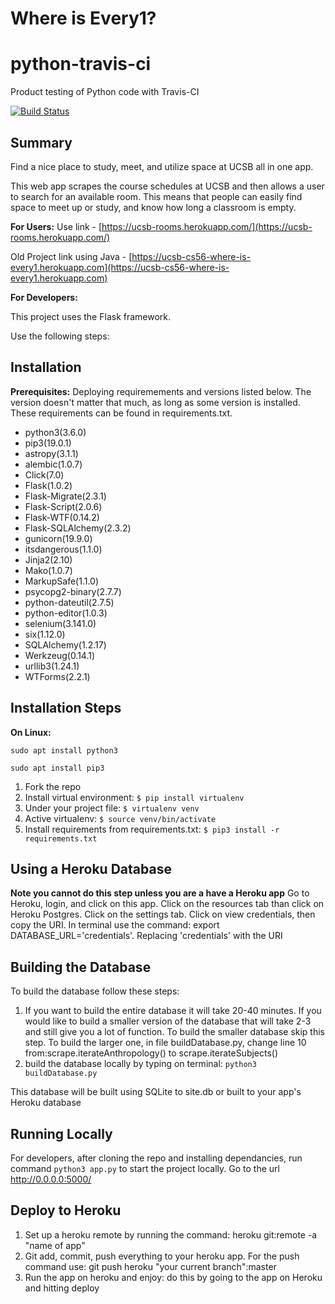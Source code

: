 # **Where is Every1?**

# python-travis-ci
Product testing of Python code with Travis-CI


<a href="https://travis-ci.org/ucsb-cs48-w19/6pm-ucsb-rooms">
<img src="https://travis-ci.org/ucsb-cs48-w19/6pm-ucsb-rooms.svg?branch=master" alt="Build Status">
</a>

## Summary

Find a nice place to study, meet, and utilize space at UCSB all in one app.


This web app scrapes the course schedules at UCSB and then allows a user to search for an available room. This means that people can easily find space to meet up or study, and know how long a classroom is empty.

**For Users:**
Use link - [https://ucsb-rooms.herokuapp.com/](https://ucsb-rooms.herokuapp.com/)

Old Project link using Java - [https://ucsb-cs56-where-is-every1.herokuapp.com](https://ucsb-cs56-where-is-every1.herokuapp.com)

**For Developers:**

This project uses the Flask framework.

Use the following steps:

## Installation

**Prerequisites:**
Deploying requiremements and versions listed below. The version doesn't matter that much, as long as some version is installed. These requirements can be found in requirements.txt.

* python3(3.6.0)
* pip3(19.0.1)
* astropy(3.1.1)
* alembic(1.0.7)
* Click(7.0)
* Flask(1.0.2)
* Flask-Migrate(2.3.1)
* Flask-Script(2.0.6)
* Flask-WTF(0.14.2)
* Flask-SQLAlchemy(2.3.2)
* gunicorn(19.9.0)
* itsdangerous(1.1.0)
* Jinja2(2.10)
* Mako(1.0.7)
* MarkupSafe(1.1.0)
* psycopg2-binary(2.7.7)
* python-dateutil(2.7.5)
* python-editor(1.0.3)
* selenium(3.141.0)
* six(1.12.0)
* SQLAlchemy(1.2.17)
* Werkzeug(0.14.1)
* urllib3(1.24.1)
* WTForms(2.2.1)

## **Installation Steps**
**On Linux:**

`sudo apt install python3`

`sudo apt install pip3`

1. Fork the repo
2. Install virtual environment:  `$ pip install virtualenv`
3. Under your project file: `$ virtualenv venv`
4. Active virtualenv: `$ source venv/bin/activate`
5. Install requirements from requirements.txt: `$ pip3 install -r requirements.txt`


## **Using a Heroku Database**
**Note you cannot do this step unless you are a have a Heroku app**
Go to Heroku, login, and click on this app. Click on the resources tab than click on Heroku Postgres. Click on the settings tab.
Click on view credentials, then copy the URI.
In terminal use the command: export DATABASE_URL='credentials'. Replacing 'credentials' with the URI


## **Building the Database**
To build the database follow these steps:
1. If you want to build the entire database it will take 20-40 minutes.
If you would like to build a smaller version of the database that will take 2-3 and still give you a lot of function.
To build the smaller database skip this step. To build the larger one, in file buildDatabase.py, change line 10 from:scrape.iterateAnthropology() to scrape.iterateSubjects()
2. build the database locally by typing on terminal:
`python3 buildDatabase.py`

 This database will be built using SQLite to site.db or built to your app's Heroku database


## **Running Locally**
For developers, after cloning the repo and installing dependancies, run command `python3 app.py` to start the project locally.
Go to the url http://0.0.0.0:5000/

## **Deploy to Heroku**
1. Set up a heroku remote by running the command: heroku git:remote -a "name of app"
2. Git add, commit, push everything to your heroku app. For the push command use: git push heroku "your current branch":master
3. Run the app on heroku and enjoy: do this by going to the app on Heroku and hitting deploy
